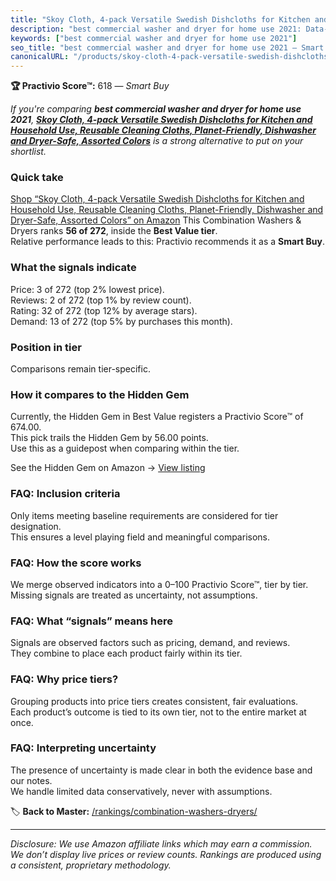 ```yaml
---
title: "Skoy Cloth, 4-pack Versatile Swedish Dishcloths for Kitchen and Household Use, Reusable Cleaning Cloths, Planet-Friendly, Dishwasher and Dryer-Safe, Assorted Colors"
description: "best commercial washer and dryer for home use 2021: Data-driven within Best Value ranking using the Practivio Score™. Positioned by quality, value, demand, fin…"
keywords: ["best commercial washer and dryer for home use 2021"]
seo_title: "best commercial washer and dryer for home use 2021 — Smart Buy Best Value (2025)"
canonicalURL: "/products/skoy-cloth-4-pack-versatile-swedish-dishcloths-for-kitchen-and-household-use-reusable-cleaning-cloths-planet-friendly-dishwasher-and-dryer-safe-assorted-colors-B00275BB6S/"
---
```


**🏆 Practivio Score™:** 618 — _Smart Buy_


*If you're comparing **best commercial washer and dryer for home use 2021**, **[Skoy Cloth, 4-pack Versatile Swedish Dishcloths for Kitchen and Household Use, Reusable Cleaning Cloths, Planet-Friendly, Dishwasher and Dryer-Safe, Assorted Colors](https://www.amazon.com/dp/B00275BB6S?tag=practivio-20)** is a strong alternative to put on your shortlist.*
### Quick take
[Shop “Skoy Cloth, 4-pack Versatile Swedish Dishcloths for Kitchen and Household Use, Reusable Cleaning Cloths, Planet-Friendly, Dishwasher and Dryer-Safe, Assorted Colors” on Amazon](https://www.amazon.com/dp/B00275BB6S?tag=practivio-20)
This Combination Washers & Dryers ranks **56 of 272**, inside the **Best Value tier**.  
Relative performance leads to this: Practivio recommends it as a **Smart Buy**.

### What the signals indicate
Price: 3 of 272 (top 2% lowest price).  
Reviews: 2 of 272 (top 1% by review count).  
Rating: 32 of 272 (top 12% by average stars).  
Demand: 13 of 272 (top 5% by purchases this month).

### Position in tier
Comparisons remain tier-specific.

### How it compares to the Hidden Gem
Currently, the Hidden Gem in Best Value registers a Practivio Score™ of 674.00.  
This pick trails the Hidden Gem by 56.00 points.  
Use this as a guidepost when comparing within the tier.  

See the Hidden Gem on Amazon → [View listing](https://www.amazon.com/dp/B01ALBMIEI?tag=practivio-20)

### FAQ: Inclusion criteria
Only items meeting baseline requirements are considered for tier designation.  
This ensures a level playing field and meaningful comparisons.

### FAQ: How the score works
We merge observed indicators into a 0–100 Practivio Score™, tier by tier.  
Missing signals are treated as uncertainty, not assumptions.

### FAQ: What “signals” means here
Signals are observed factors such as pricing, demand, and reviews.  
They combine to place each product fairly within its tier.

### FAQ: Why price tiers?
Grouping products into price tiers creates consistent, fair evaluations.  
Each product’s outcome is tied to its own tier, not to the entire market at once.

### FAQ: Interpreting uncertainty
The presence of uncertainty is made clear in both the evidence base and our notes.  
We handle limited data conservatively, never with assumptions.


🏷️ **Back to Master:** [/rankings/combination-washers-dryers/](/rankings/combination-washers-dryers/)

---
_Disclosure: We use Amazon affiliate links which may earn a commission. We don’t display live prices or review counts. Rankings are produced using a consistent, proprietary methodology._
